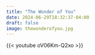 ```yaml
---
title: "The Wonder of You"
date: 2024-06-29T18:32:37-04:00
draft: false
image: thewonderofyou.jpg
---
```


{{< youtube oV06Km-Q2xo >}}

